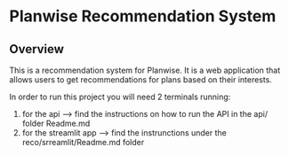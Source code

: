 # Planwise Recommendation System

## Overview

This is a recommendation system for Planwise. It is a web application that allows users to get recommendations for plans based on their interests.

In order to run this project you will need 2 terminals running: 
1. for the api --> find the instructions on how to run the API in the api/ folder Readme.md
2. for the streamlit app --> find the instrunctions under the reco/srreamlit/Readme.md folder
